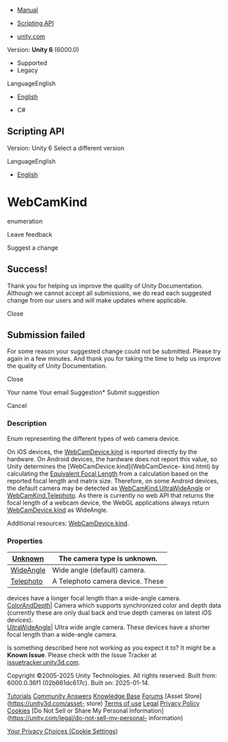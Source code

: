 [ ]()

  * [Manual](../Manual/index.html)
  * [Scripting API](../ScriptReference/index.html)

  * [unity.com](https://unity.com/)

Version: **Unity 6** (6000.0)

  * Supported
  * Legacy

LanguageEnglish

  * [English]()

  * C#

[ ](https://docs.unity3d.com)

## Scripting API

Version: Unity 6 Select a different version

LanguageEnglish

  * [English]()

# WebCamKind

enumeration

Leave feedback

Suggest a change

## Success!

Thank you for helping us improve the quality of Unity Documentation. Although
we cannot accept all submissions, we do read each suggested change from our
users and will make updates where applicable.

Close

## Submission failed

For some reason your suggested change could not be submitted. Please <a>try
again</a> in a few minutes. And thank you for taking the time to help us
improve the quality of Unity Documentation.

Close

Your name Your email Suggestion* Submit suggestion

Cancel

[ ]()

### Description

Enum representing the different types of web camera device.

On iOS devices, the [WebCamDevice.kind](WebCamDevice-kind.html) is reported
directly by the hardware. On Android devices, the hardware does not report
this value, so Unity determines the [WebCamDevice.kind](WebCamDevice-
kind.html) by calculating the [Equivalent Focal
Length](https://en.wikipedia.org/wiki/35_mm_equivalent_focal_length) from a
calculation based on the reported focal length and matrix size. Therefore, on
some Android devices, the default camera may be detected as
[WebCamKind.UltraWideAngle](WebCamKind.UltraWideAngle.html) or
[WebCamKind.Telephoto](WebCamKind.Telephoto.html). As there is currently no
web API that returns the focal length of a webcam device, the WebGL
applications always return [WebCamDevice.kind](WebCamDevice-kind.html) as
WideAngle.  
  
Additional resources: [WebCamDevice.kind](WebCamDevice-kind.html).

### Properties

[Unknown](WebCamKind.Unknown.html)| The camera type is unknown.  
---|---  
[WideAngle](WebCamKind.WideAngle.html)| Wide angle (default) camera.  
[Telephoto](WebCamKind.Telephoto.html)| A Telephoto camera device. These
devices have a longer focal length than a wide-angle camera.  
[ColorAndDepth](WebCamKind.ColorAndDepth.html)| Camera which supports
synchronized color and depth data (currently these are only dual back and true
depth cameras on latest iOS devices).  
[UltraWideAngle](WebCamKind.UltraWideAngle.html)| Ultra wide angle camera.
These devices have a shorter focal length than a wide-angle camera.  
  
Is something described here not working as you expect it to? It might be a
**Known Issue**. Please check with the Issue Tracker at
[issuetracker.unity3d.com](https://issuetracker.unity3d.com).

Copyright ©2005-2025 Unity Technologies. All rights reserved. Built from:
6000.0.36f1 (02b661dc617c). Built on: 2025-01-14.

[Tutorials](https://unity3d.com/learn) [Community
Answers](https://answers.unity3d.com) [Knowledge
Base](https://support.unity3d.com/hc/en-us)
[Forums](https://forum.unity3d.com) [Asset Store](https://unity3d.com/asset-
store) [Terms of use](https://docs.unity3d.com/Manual/TermsOfUse.html)
[Legal](https://unity.com/legal) [Privacy
Policy](https://unity.com/legal/privacy-policy)
[Cookies](https://unity.com/legal/cookie-policy) [Do Not Sell or Share My
Personal Information](https://unity.com/legal/do-not-sell-my-personal-
information)

[Your Privacy Choices (Cookie Settings)](javascript:void\(0\);)

